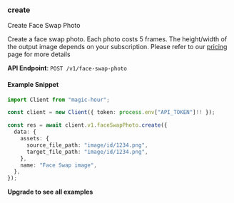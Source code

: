 
### create <a name="create"></a>
Create Face Swap Photo

Create a face swap photo. Each photo costs 5 frames. The height/width of the output image depends on your subscription. Please refer to our [pricing](/pricing) page for more details

**API Endpoint**: `POST /v1/face-swap-photo`

#### Example Snippet

```typescript
import Client from "magic-hour";

const client = new Client({ token: process.env["API_TOKEN"]!! });

const res = await client.v1.faceSwapPhoto.create({
  data: {
    assets: {
      source_file_path: "image/id/1234.png",
      target_file_path: "image/id/1234.png",
    },
    name: "Face Swap image",
  },
});
```

**Upgrade to see all examples**
